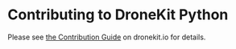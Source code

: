 # Contributing to DroneKit Python

Please see [the Contribution Guide](http://python.dronekit.io/contributing/) on dronekit.io for details.
